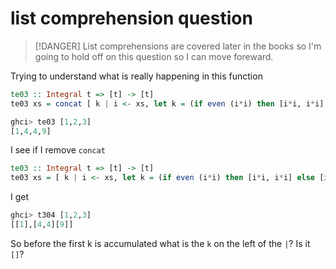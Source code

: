 # list comprehension question

>[!DANGER]
> List comprehensions are covered later in the books so I'm going to hold off on this question so I can move foreward.

Trying to understand what is really happening in this function

```haskell
te03 :: Integral t => [t] -> [t]
te03 xs = concat [ k | i <- xs, let k = (if even (i*i) then [i*i, i*i] else [i*i] )]
```
```haskell
ghci> te03 [1,2,3]
[1,4,4,9]
```


I see if I remove `concat`
```haskell
te03 :: Integral t => [t] -> [t]
te03 xs = [ k | i <- xs, let k = (if even (i*i) then [i*i, i*i] else [i*i] )]
```

I get
```haskell
ghci> t304 [1,2,3]
[[1],[4,4][9]]
```

So before the first k is accumulated what is the `k` on the left of the `|`? Is it `[]`?



